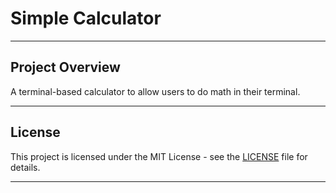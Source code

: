 # Simple Calculator

---

## Project Overview

A terminal-based calculator to allow users to do math in their terminal.

---

## License

This project is licensed under the MIT License - see the [LICENSE](LICENSE.md) file for details.

---